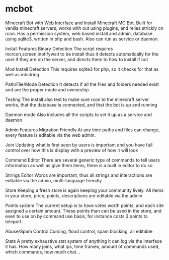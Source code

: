 # mcbot
Minecraft Bot with Web Interface and Install
Minecraft MC Bot. Built for vanilla minecraft servers, works with out using plugins, and relies strickly on rcon. Has a permission system, web based install and admin, database using sqlite3, written in php and bash. Also can run as service or daemon.

Install
Features
Binary Detection
The script requires mcrcon,screen,inotifywait to be install thus it detects automatically for the user if they are on the server, and directs them to how to install if not

Mod Install Detection
This requires sqlite3 for php, so it checks for that as well as mbstring

Path/File/Mode Detection
It detects if all the files and folders needed exist and are the proper mode and ownership

Testing
The install also test to make sure rcon to the minecraft server works, that the database is connected, and that the bot is up and running

Daemon mode
Also includes all the scripts to set it up as a service and daemon


Admin
Features
Migration Friendly
At any time paths and files can change, every feature is editable via the web admin.

Join
Updating what is first seen by users is important and you have full control over how this is display with a preview of how it will look

Command Editor
There are several generic type of commands to tell users information as well as give them items, there is a built in editor to do so

Strings Editor
Words are important, thus all strings and interactions are editable via the admin, multi-language friendly

Store
Keeping a fresh store is again keeping your community lively. All items in your store, price, points, descriptions are editable via the admin

Points system
The current setup is to have votes worth points, and each site assigned a certain amount. These points than can be used in the store, and even to use on by command use basis, for instance costs 3 points to teleport.

Abuse/Spam Control
Cursing, flood control, spam blocking, all editable

Stats
A pretty exhaustive stat system of anything it can log via the interface it has. How many joins, what ips, time frames, amount of commands used, which commands, how much chat...
